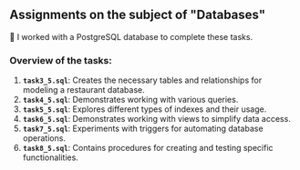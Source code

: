 ## Assignments on the subject of "Databases"

:elephant: I worked with a PostgreSQL database to complete these tasks.
### Overview of the tasks:
1. **`task3_5.sql`**: Creates the necessary tables and relationships for modeling a restaurant database.
2. **`task4_5.sql`**: Demonstrates working with various queries.
3. **`task5_5.sql`**: Explores different types of indexes and their usage.
4. **`task6_5.sql`**: Demonstrates working with views to simplify data access.
5. **`task7_5.sql`**: Experiments with triggers for automating database operations.
6. **`task8_5.sql`**: Contains procedures for creating and testing specific functionalities.
